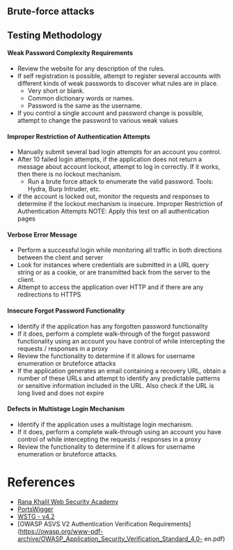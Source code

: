 ## Brute-force attacks

## Testing Methodology
#### Weak Password Complexity Requirements
- Review the website for any description of the rules.
- If self registration is possible, attempt to register several accounts with different kinds of weak passwords to discover what rules are in place.
	- Very short or blank. 
	- Common dictionary words or names. 
	- Password is the same as the username.
- If you control a single account and password change is possible, attempt to change the password to various weak values
#### Improper Restriction of Authentication Attempts
- Manually submit several bad login attempts for an account you control. 
- After 10 failed login attempts, if the application does not return a message about account lockout, attempt to log in correctly. If it works, then there is no lockout mechanism. 
	- Run a brute force attack to enumerate the valid password. Tools: Hydra, Burp Intruder, etc. 
- if the account is locked out, monitor the requests and responses to determine if the lockout mechanism is insecure. Improper Restriction of Authentication Attempts 
  NOTE: Apply this test on all authentication pages
#### Verbose Error Message
- Perform a successful login while monitoring all traffic in both directions between the client and server
- Look for instances where credentials are submitted in a URL query string or as a cookie, or are transmitted back from the server to the client.
- Attempt to access the application over HTTP and if there are any redirections to HTTPS
#### Insecure Forgot Password Functionality
- Identify if the application has any forgotten password functionality
- If it does, perform a complete walk-through of the forgot password functionality using an account you have control of while intercepting the requests / responses in a proxy
- Review the functionality to determine if it allows for username enumeration or bruteforce attacks
- If the application generates an email containing a recovery URL, obtain a number of these URLs and attempt to identify any predictable patterns or sensitive information included in the URL. Also check if the URL is long lived and does not expire
#### Defects in Multistage Login Mechanism
- Identify if the application uses a multistage login mechanism.
- If it does, perform a complete walk-through using an account you have control of while intercepting the requests / responses in a proxy
- Review the functionality to determine if it allows for username enumeration or bruteforce attacks.

# References
- [Rana Khalil Web Security Academy](https://www.youtube.com/watch?v=mox6DL4zK7I&list=PLuyTk2_mYISJmmOLYzGxVSwS5vAhBVphr&index=1)
- [PortsWigger](https://portswigger.net/web-security/authentication)
- [ WSTG - v4.2](https://owasp.org/www-project-web-security-testing-guide/v42/4-Web_Application_Security_Testing/04-Authentication_Testing/)
- [OWASP ASVS V2 Authentication Verification Requirements](https://owasp.org/www-pdf-archive/OWASP_Application_Security_Verification_Standard_4.0- en.pdf)